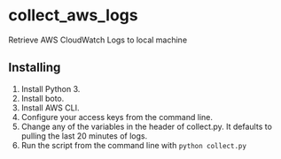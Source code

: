 # collect_aws_logs
Retrieve AWS CloudWatch Logs to local machine

## Installing
 
 1. Install Python 3.
 2. Install boto.
 3. Install AWS CLI.
 4. Configure your access keys from the command line.
 5. Change any of the variables in the header of collect.py. It defaults to pulling the last 20 minutes of logs.
 6. Run the script from the command line with `python collect.py`
